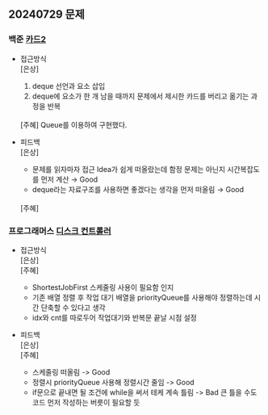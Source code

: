 ## 20240729 문제

### 백준 [카드2](https://www.acmicpc.net/problem/2164)

- 접근방식<br/>
  [은상]
  1. deque 선언과 요소 삽입
  2. deque에 요소가 한 개 남을 때까지 문제에서 제시한 카드를 버리고 옮기는 과정을 반복
  <br/>
  [주혜] Queue를 이용하여 구현했다.

- 피드백<br/>
  [은상]
  - 문제를 읽자마자 접근 Idea가 쉽게 떠올랐는데 함정 문제는 아닌지 시간복잡도를 먼저 계산 → Good
  - deque라는 자료구조를 사용하면 좋겠다는 생각을 먼저 떠올림 → Good
  <br/>
  [주혜]

### 프로그래머스 [디스크 컨트롤러](https://school.programmers.co.kr/learn/courses/30/lessons/42627)

- 접근방식<br/>
  [은상]
  <br/>
  [주혜]
  - ShortestJobFirst 스케줄링 사용이 필요함 인지
  - 기존 배열 정렬 후 작업 대기 배열을 priorityQueue를 사용해야 정렬하는데 시간 단축할 수 있다고 생각
  - idx와 cnt를 따로두어 작업대기와 반복문 끝날 시점 설정
  
- 피드백<br/>
  [은상]
  <br/>
  [주혜]
  - 스케줄링 떠올림 -> Good
  - 정렬시 priorityQueue 사용해 정렬시간 줄임 -> Good
  - if문으로 끝내면 될 조건에 while을 써서 테케 계속 틀림 -> Bad 큰 틀을 수도코드 먼저 작성하는 버릇이 필요할 듯
